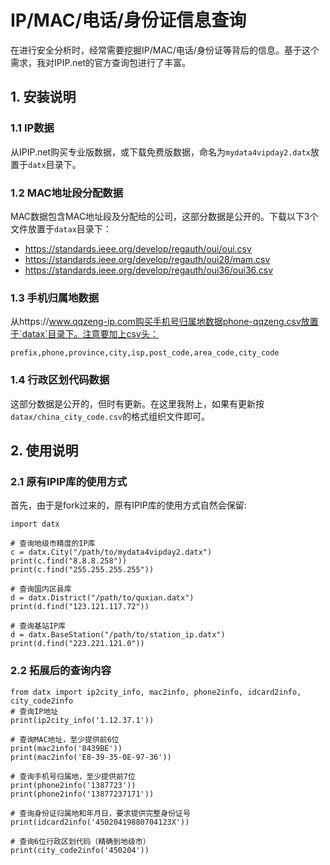 # IP/MAC/电话/身份证信息查询
在进行安全分析时，经常需要挖掘IP/MAC/电话/身份证等背后的信息。基于这个需求，我对IPIP.net的官方查询包进行了丰富。

## 1. 安装说明  
### 1.1 IP数据  
从IPIP.net购买专业版数据，或下载免费版数据，命名为`mydata4vipday2.datx`放置于`datx`目录下。  
### 1.2 MAC地址段分配数据  
MAC数据包含MAC地址段及分配给的公司，这部分数据是公开的。下载以下3个文件放置于`datax`目录下：  
 - https://standards.ieee.org/develop/regauth/oui/oui.csv  
 - https://standards.ieee.org/develop/regauth/oui28/mam.csv  
 - https://standards.ieee.org/develop/regauth/oui36/oui36.csv  
### 1.3 手机归属地数据
从https://www.qqzeng-ip.com购买手机号归属地数据phone-qqzeng.csv放置于`datax`目录下。注意要加上csv头：
```
prefix,phone,province,city,isp,post_code,area_code,city_code
```
### 1.4 行政区划代码数据
这部分数据是公开的，但时有更新。在这里我附上，如果有更新按`datax/china_city_code.csv`的格式组织文件即可。

## 2. 使用说明
### 2.1 原有IPIP库的使用方式
首先，由于是fork过来的，原有IPIP库的使用方式自然会保留:  
```
import datx

# 查询地级市精度的IP库
c = datx.City("/path/to/mydata4vipday2.datx")
print(c.find("8.8.8.258"))
print(c.find("255.255.255.255"))

# 查询国内区县库
d = datx.District("/path/to/quxian.datx")
print(d.find("123.121.117.72"))

# 查询基站IP库
d = datx.BaseStation("/path/to/station_ip.datx")
print(d.find("223.221.121.0"))
```
### 2.2 拓展后的查询内容
```
from datx import ip2city_info, mac2info, phone2info, idcard2info, city_code2info
# 查询IP地址
print(ip2city_info('1.12.37.1'))

# 查询MAC地址，至少提供前6位
print(mac2info('8439BE'))
print(mac2info('E8-39-35-0E-97-36'))

# 查询手机号归属地，至少提供前7位
print(phone2info('1387723'))
print(phone2info('13877237171'))

# 查询身份证归属地和年月日，要求提供完整身份证号
print(idcard2info('45020419880704123X'))

# 查询6位行政区划代码（精确到地级市）
print(city_code2info('450204'))
```